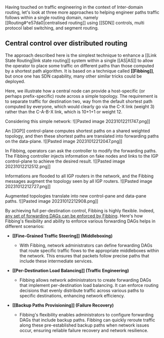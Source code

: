 Having touched on traffic engineering in the context of Inter-domain routing, let's look at
three more approaches to helping engineer paths traffic follows within a single routing
domain, namely [[Routing#^e57da0|centralised routing]] using [[SDN]] controls, multi protocol label switching, and segment routing.

## Central control over distributed routing

The approach described here is the simplest technique to enhance a [[Link State Routing|link state routing]] system within a single [[AS|AS]] to allow the operator to place some traffic on different paths than those computed by a shortest path algorithm. It is based on a technique called **[[Fibbing]]**, but once one has SDN capability, many other similar tricks could be deployed.

Here, we illustrate how a central node can provide a host-specific (or perhaps prefix-specific) route across a simple topology. The requirement is to separate traffic for destination two, way from the default shortest path computed by everyone, which would clearly go via the C-X link (weight 3) rather than the C-A-B-X link, which is 10+1+1 or weight 12.

Considering this simple network:
	![[Pasted image 20231012211747.png]]

An [[IGP]] control-plane computes shortest paths on a shared weighted topology, and then these shortest paths are translated into forwarding paths on the data-plane.
	![[Pasted image 20231012212047.png]]

In Fibbing, operators can ask the controller to modify the forwarding paths. The Fibbing controller injects information on fake nodes and links to the IGP control-plane to achieve the desired result.
	![[Pasted image 20231012212512.png]]

Informations are flooded to all IGP routers in the network, and the Fibbing messages augment the topology seen by all IGP routers.
	![[Pasted image 20231012212727.png]]

Augmented topologies translate into new control-pane and data-pane paths.
	![[Pasted image 20231012212908.png]]

By achieving full per-destination control, Fibbing is highly flexible. 
Indeed, <u>any set of forwarding DAGs can be enforced by Fibbing</u>. 
Here's how Fibbing's flexibility and ability to enforce various forwarding DAGs helps in different scenarios:

- **[[Fine-Grained Traffic Steering]] (Middleboxing)**
   - With Fibbing, network administrators can define forwarding DAGs that route specific traffic flows to the appropriate middleboxes within the network. This ensures that packets follow precise paths that include these intermediate services.

- **[[Per-Destination Load Balancing]] (Traffic Engineering)**
   - Fibbing allows network administrators to create forwarding DAGs that implement per-destination load balancing. It can enforce routing decisions that evenly distribute traffic across various paths to specific destinations, enhancing network efficiency.

- **[[Backup Paths Provisioning]] (Failure Recovery)**
   - Fibbing's flexibility enables administrators to configure forwarding DAGs that include backup paths. Fibbing can quickly reroute traffic along these pre-established backup paths when network issues occur, ensuring reliable failure recovery and network resilience.
